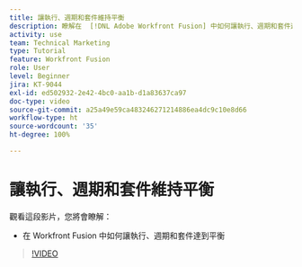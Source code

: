 ```yaml
---
title: 讓執行、週期和套件維持平衡
description: 瞭解在  [!DNL Adobe Workfront Fusion] 中如何讓執行、週期和套件達到平衡。
activity: use
team: Technical Marketing
type: Tutorial
feature: Workfront Fusion
role: User
level: Beginner
jira: KT-9044
exl-id: ed502932-2e42-4bc0-aa1b-d1a83637ca97
doc-type: video
source-git-commit: a25a49e59ca483246271214886ea4dc9c10e8d66
workflow-type: ht
source-wordcount: '35'
ht-degree: 100%

---
```


# 讓執行、週期和套件維持平衡

觀看這段影片，您將會瞭解：

* 在 Workfront Fusion 中如何讓執行、週期和套件達到平衡

>[!VIDEO](https://video.tv.adobe.com/v/335285/?quality=12&learn=on)
